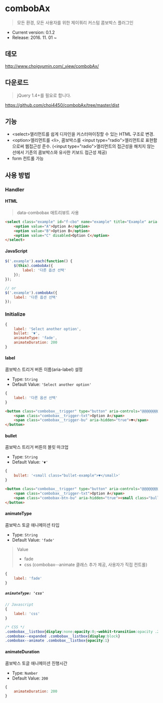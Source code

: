 # combobAx

> 모든 환경, 모든 사용자를 위한 제이쿼리 커스텀 콤보박스 플러그인

- Current version: 0.1.2
- Release: 2016. 11. 01 ~

## 데모

<a target="_blank" href="http://www.choigyumin.com/_view/combobAx/">http:&#47;&#47;www.choigyumin.com/_view/combobAx/</a>

## 다운로드

> jQuery 1.4+를 필요로 합니다.

<a target="_blank" href="https://github.com/choi4450/combobAx/tree/master/dist">https:&#47;&#47;github.com/choi4450/combobAx/tree/master/dist</a>

## 기능

- &lt;select&gt;엘리먼트를 쉽게 디자인을 커스터마이징할 수 있는 HTML 구조로 변경.
- &lt;option&gt;엘리먼트를 &lt;li&gt;, 콤보박스를 &lt;input type="radio"&gt;엘리먼트로 표현함으로써 웹접근성 준수. (&lt;input type="radio"&gt;엘리먼트의 접근성을 해치지 않는 선에서 기존의 콤보박스와 유사한 키보드 접근성 제공)
- form 컨트롤 가능

## 사용 방법

### Handler

#### HTML

> data-combobax 애트리뷰트 사용

```html
<select class="example" id="f-cbo" name="example" title="Example" aria-label="Example" style="width:250px" data-combobax="label: '다른 옵션 선택'">
    <option value="A">Option A</option>
    <option value="B">Option B</option>
    <option value="C" disabled>Option C</option>
</select>
```

#### JavaScript

```js
$('.example').each(function() {
    $(this).combobAx({
        label: '다른 옵션 선택'
    });
});

// or
$('.example').combobAx({
    label: '다른 옵션 선택'
});
```

### Initialize

```js
{
	label: 'Select another option',
	bullet: '▼', 
	animateType: 'fade',
	animateDuration: 200
}
```

#### label

콤보박스 트리거 버튼 이름(aria-label) 설정

- Type: `String`
- Default Value: `'Select another option'`

```js
{
    label: '다른 옵션 선택'
}
```

```html
<button class="combobax__trigger" type="button" aria-controls="@@@@@@@@@@" aria-label="다른 옵션 선택" aria-expanded="false" value="A">
	<span class="combobax__trigger-txt">Option A</span>
	<span class="combobax__trigger-bu" aria-hidden="true">▼</span>
</button>
```

#### bullet

콤보박스 트리거 버튼의 블릿 마크업

- Type: `String`
- Default Value: `'▼'`

```js
{
    bullet: '<small class="bullet-example">▼</small>'
}
```

```html
<button class="combobax__trigger" type="button" aria-controls="@@@@@@@@@@" aria-label="Select another option" aria-expanded="false" value="A">
	<span class="combobax__trigger-txt">Option A</span>
	<span class="combobax-btn-bu" aria-hidden="true"><small class="bullet-example">▼</small></span>
</button>
```

#### animateType

콤보박스 토글 애니메이션 타입

- Type: `String`
- Default Value: `'fade'`

> Value
> - fade
> - css (combobax--animate 클래스 추가 제공, 사용자가 직접 컨트롤)

```js
{
    label: 'fade'
}
```
##### `animateType: 'css'`

```js
// Javascript
{
    label: 'css'
}
```

```css
/* CSS */
.combobax__listbox{display:none;opacity:0;-webkit-transition:opacity .2s;transition:opacity .2s}
.combobax--expanded .combobax__listbox{display:block}
.combobax--animate .combobax__listbox{opacity:1}
```

#### animateDuration

콤보박스 토글 애니메이션 진행시간

- Type: `Number`
- Default Value: `200`

```js
{
    animateDuration: 200
}
```
